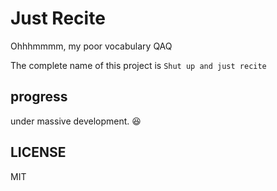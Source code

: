 # Just Recite

Ohhhmmmm, my poor vocabulary QAQ

The complete name of this project is `Shut up and just recite`



## progress

under massive development. :satisfied:



## LICENSE

MIT
